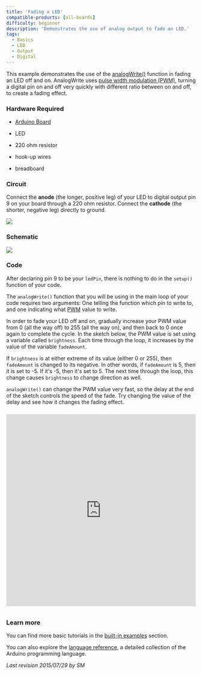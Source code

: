 ```yaml
---
title: 'Fading a LED'
compatible-products: [all-boards]
difficulty: beginner
description: 'Demonstrates the use of analog output to fade an LED.'
tags: 
  - Basics
  - LED
  - Output
  - Digital
---
```


This example demonstrates the use of the [analogWrite()](https://www.arduino.cc/en/Reference/AnalogWrite) function in fading an LED off and on. AnalogWrite uses [pulse width modulation (PWM)](/learn/microcontrollers/analog-output), turning a digital pin on and off very quickly with different ratio between on and off, to create a fading effect.

### Hardware Required

- [Arduino Board](https://store.arduino.cc/collections/boards-modules)

- LED

- 220 ohm resistor

- hook-up wires

- breadboard

### Circuit

Connect the **anode** (the longer, positive leg) of your LED to digital output pin 9 on your board through a 220 ohm resistor. Connect the **cathode** (the shorter, negative leg) directly to ground.


![](assets/simplefade_bb.png)

### Schematic


![](assets/simplefade*pin9*schem.png)


### Code

After declaring pin 9 to be your `ledPin`, there is nothing to do in the `setup()` function of your code.

The `analogWrite()` function that you will be using in the main loop of your code requires two arguments: One telling the function which pin to write to, and one indicating what [PWM](/learn/microcontrollers/analog-output) value to write.

In order to fade your LED off and on, gradually increase your PWM value from 0 (all the way off) to 255 (all the way on), and then back to 0 once again to complete the cycle.  In the sketch below, the PWM value is set using a variable called `brightness`.  Each time through the loop, it increases by the value of the variable `fadeAmount`.

If `brightness` is at either extreme of its value (either 0 or 255), then `fadeAmount` is changed to its negative. In other words, if `fadeAmount` is 5, then it is set to -5. If it's -5, then it's set to 5. The next time through the loop, this change causes `brightness` to change direction as well.

`analogWrite()` can change the PWM value very fast, so the delay at the end of the sketch controls the speed of the fade.  Try changing the value of the delay and see how it changes the fading effect.

<iframe src='https://create.arduino.cc/example/builtin/01.Basics%5CFade/Fade/preview?embed&snippet' style='height:510px;width:100%;margin:10px 0' frameborder='0'></iframe>

### Learn more

You can find more basic tutorials in the [built-in examples](/built-in-examples) section.

You can also explore the [language reference](https://www.arduino.cc/reference/en/), a detailed collection of the Arduino programming language.

*Last revision 2015/07/29 by SM*